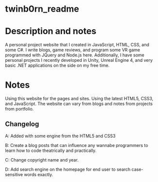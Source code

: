 # twinb0rn_readme

# Description and notes

A personal project website that I created in  JavaScript, HTML, CSS, and some C#. I write blogs, game reviews, and program some VR game programmed with JQuery and Node.js here. Additionally, I have some personal projects I recently developed in Unity, Unreal Engine 4, and very basic .NET applications on the side on my free time. 


# Notes

Using this website for the pages and sites. Using the latest HTML5, CSS3, and JavaScript. The website can vary from blogs and notes from projects from portfolio.

## Changelog

A:  Added with some engine from the HTML5 and CSS3

B:  Create a blog posts that can influence any wannabe programmers to learn how to code theatrically and practically.

C:  Change copyright name and year.

D:  Add search engine on the homepage for end user to search case-sensitive words exactly.
